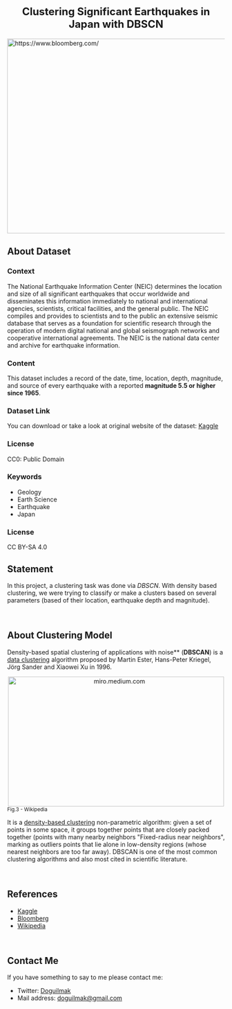 <h1  align=center><font  size = 5>Clustering Significant Earthquakes in Japan with DBSCN</font></h1>

<img  src="https://assets.bwbx.io/images/users/iqjWHBFdfxIU/iUycfdaMMr1k/v1/-1x-1.jpg"  width=1000  height=450  alt="https://www.bloomberg.com/">

<br>

<h2>About Dataset</h2>

<h3>Context</h3>

<p>The National Earthquake Information Center (NEIC) determines the location and size of all significant earthquakes that occur worldwide and disseminates this information immediately to national and international agencies, scientists, critical facilities, and the general public. The NEIC compiles and provides to scientists and to the public an extensive seismic database that serves as a foundation for scientific research through the operation of modern digital national and global seismograph networks and cooperative international agreements. The NEIC is the national data center and archive for earthquake information.</p>

<h3>Content</h3>

<p>This dataset includes a record of the date, time, location, depth, magnitude, and source of every earthquake with a reported <b>magnitude 5.5 or higher since 1965</b>.</p>

<h3>Dataset Link</h3>

You can download or take a look at original website of the dataset: [Kaggle](https://www.kaggle.com/datasets/usgs/earthquake-database)

<h3>License</h3>

<p>CC0: Public Domain</p>

<h3>Keywords</h3>

<ul>

<li>Geology</li>

<li>Earth Science</li>

<li>Earthquake</li>

<li>Japan</li>

</ul>

<h3>License</h3>

<p>CC BY-SA 4.0</p>

## Statement

In this project,  a clustering task was done via <i>DBSCN</i>. With density based clustering, we were trying to classify or make a clusters based on several parameters (based of their location, earthquake depth and magnitude).

<br>

## About Clustering Model

Density-based spatial clustering of applications with noise** (**DBSCAN**) is a [data clustering](https://en.wikipedia.org/wiki/Data_clustering "Data clustering") algorithm proposed by Martin Ester, Hans-Peter Kriegel, Jörg Sander and Xiaowei Xu in 1996. 

<div align=center>
<img src="https://upload.wikimedia.org/wikipedia/commons/a/af/DBSCAN-Illustration.svg" width=500 height=300 alt="miro.medium.com"/>
</div>
<small>Fig.3 -  Wikipedia</small>


It is a [density-based clustering](https://en.wikipedia.org/wiki/Cluster_analysis#Density-based_clustering "Cluster analysis") non-parametric algorithm: given a set of points in some space, it groups together points that are closely packed together (points with many nearby neighbors "Fixed-radius near neighbors", marking as outliers points that lie alone in low-density regions (whose nearest neighbors are too far away). DBSCAN is one of the most common clustering algorithms and also most cited in scientific literature.

<br>

## References

<ul>

<li><a href="https://www.kaggle.com/datasets/usgs/earthquake-database">Kaggle</a></li>

<li><a href="https://www.bloomberg.com/news/articles/2019-06-18/magnitude-6-8-quake-hits-off-japan-tsunami-advisory-issued">Bloomberg</a></li>

<li><a href="https://en.wikipedia.org/wiki/DBSCAN">Wikipedia</a></li>

</ul>

<br>

## Contact Me

If you have something to say to me please contact me: 

 - Twitter: [Doguilmak](https://twitter.com/Doguilmak)  
 - Mail address: doguilmak@gmail.com
